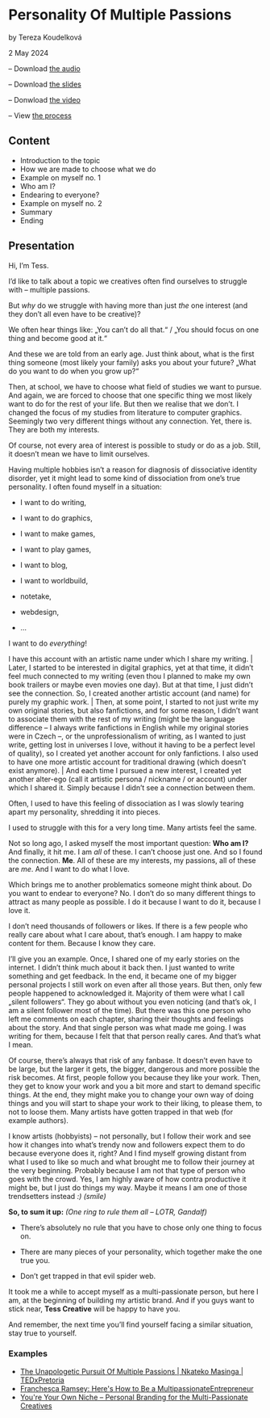 # Personality Of Multiple Passions

by Tereza Koudelková

2 May 2024

– Download [the audio](...)

– Download [the slides](...)

– Donwload [the video](...)

– View [the process](process.md)

## Content
- Introduction to the topic
- How we are made to choose what we do
- Example on myself no. 1 
- Who am I?
- Endearing to everyone?
- Example on myself no. 2
- Summary
- Ending

## Presentation
Hi, I’m Tess.

I’d like to talk about a topic we creatives often find ourselves to struggle with – multiple passions.

But _why_ do we struggle with having more than just _the_ one interest (and they don’t all even have to be creative)?

We often hear things like: „You can’t do all that.“ / „You should focus on one thing and become good at it.“

And these we are told from an early age. Just think about, what is the first thing someone (most likely your family) asks you about your future? „What do you want to do when you grow up?“

Then, at school, we have to choose what field of studies we want to pursue. And again, we are forced to choose that one specific thing we most likely want to do for the rest of your life. But then we realise that we don’t. I changed the focus of my studies from literature to computer graphics. Seemingly two very different things without any connection. Yet, there is. They are both my interests.

Of course, not every area of interest is possible to study or do as a job. Still, it doesn’t mean we have to limit ourselves.

Having multiple hobbies isn’t a reason for diagnosis of dissociative identity disorder, yet it might lead to some kind of dissociation from one’s true personality. I often found myself in a situation:

- I want to do writing,

- I want to do graphics,

- I want to make games,

- I want to play games,

- I want to blog,

- I want to worldbuild,

- notetake,

- webdesign,

- …

I want to do _everything_!

I have this account with an artistic name under which I share my writing. | Later, I started to be interested in digital graphics, yet at that time, it didn’t feel much connected to my writing (even thou I planned to make my own book trailers or maybe even movies one day). But at that time, I just didn’t see the connection. So, I created another artistic account (and name) for purely my graphic work. | Then, at some point, I started to not just write my own original stories, but also fanfictions, and for some reason, I didn’t want to associate them with the rest of my writing (might be the language difference – I always write fanfictions in English while my original stories were in Czech –, or the unprofessionalism of writing, as I wanted to just write, getting lost in universes I love, without it having to be a perfect level of quality), so I created yet another account for only fanfictions. I also used to have one more artistic account for traditional drawing (which doesn’t exist anymore). | And each time I pursued a new interest, I created yet another alter-ego (call it artistic persona / nickname / or account) under which I shared it. Simply because I didn’t see a connection between them.

Often, I used to have this feeling of dissociation as I was slowly tearing apart my personality, shredding it into pieces.

I used to struggle with this for a very long time. Many artists feel the same.

Not so long ago, I asked myself the most important question: **Who am I?** And finally, it hit me. I am _all_ of these. I can’t choose just one. And so I found the connection. **Me**. All of these are my interests, my passions, all of these are _me_. And I want to do what I love.

Which brings me to another problematics someone might think about. Do you want to endear to everyone? No. I don’t do so many different things to attract as many people as possible. I do it because I want to do it, because I love it.

I don’t need thousands of followers or likes. If there is a few people who really care about what I care about, that’s enough. I am happy to make content for them. Because I know they care.

I’ll give you an example. Once, I shared one of my early stories on the internet. I didn’t think much about it back then. I just wanted to write something and get feedback. In the end, it became one of my bigger personal projects I still work on even after all those years. But then, only few people happened to acknowledged it. Majority of them were what I call „silent followers“. They go about without you even noticing (and that’s ok, I am a silent follower most of the time). But there was this one person who left me comments on each chapter, sharing their thoughts and feelings about the story. And that single person was what made me going. I was writing for them, because I felt that that person really cares. And that’s what I mean.

Of course, there’s always that risk of any fanbase. It doesn’t even have to be large, but the larger it gets, the bigger, dangerous and more possible the risk becomes. At first, people follow you because they like your work. Then, they get to know your work and you a bit more and start to demand specific things. At the end, they might make you to change your own way of doing things and you will start to shape your work to their liking, to please them, to not to loose them. Many artists have gotten trapped in that web (for example authors).

I know artists (hobbyists) – not personally, but I follow their work and see how it changes into what’s trendy now and followers expect them to do because everyone does it, right? And I find myself growing distant from what I used to like so much and what brought me to follow their journey at the very beginning. Probably because I am not that type of person who goes with the crowd. Yes, I am highly aware of how contra productive it might be, but I just do things my way. Maybe it means I am one of those trendsetters instead _:) (smile)_

**So, to sum it up:** _(One ring to rule them all – LOTR, Gandalf)_

- There’s absolutely no rule that you have to chose only one thing to focus on.
  
- There are many pieces of your personality, which together make the one true you.
  
- Don’t get trapped in that evil spider web.

It took me a while to accept myself as a multi-passionate person, but here I am, at the beginning of building my artistic brand. And if you guys want to stick near, **Tess Creative** will be happy to have you.

And remember, the next time you’ll find yourself facing a similar situation, stay true to yourself.

### Examples
- [The Unapologetic Pursuit Of Multiple Passions | Nkateko Masinga | TEDxPretoria](https://www.youtube.com/watch?v=GixM6iGbg2U)
- [Franchesca Ramsey: Here's How to Be a MultipassionateEntrepreneur](https://youtu.be/wVGCWlvB_u8?si=bSRgCxXURV5xaVKL)
- [You're Your Own Niche – Personal Branding for the Multi-Passionate Creatives](https://youtu.be/3Yg4lp8xRH0?si=BGcWJaxHUoQWitzd)
